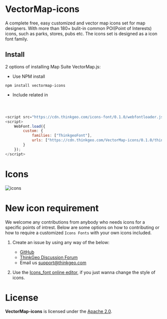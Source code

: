 # VectorMap-icons
A complete free, easy customized and vector map icons set for map designers. With more than 180+ bulit-in common POI(Point of Interests) icons, such as parks, stores, pubs etc. The icons set is designed as a icon font family.

## Install

2 options of installing Map Suite VectorMap.js:
   * Use NPM install 

    npm install vectormap-icons
	
	
   * Include related in <header>

```javascript
<script src="https://cdn.thinkgeo.com/icons-font/0.1.0/webfontloader.js"></script>
<script>
    WebFont.load({
        custom: {
            families: ["ThinkgeoFont"],
            urls: ["https://cdn.thinkgeo.com/VectorMap-icons/0.1.0/thinkgeo-font.css"]
        }
    });
</script>
```

# Icons
![icons](https://github.com/ThinkGeo/Map-Icons-font/blob/develop/icons.JPG)

# New icon requirement

We welcome any contributions from anybody who needs icons for a specific points of intrest. Below are some options on how to contributing or how to require a customized `Icons Fonts` with your own icons included.

1. Create an issue by using any way of the below:
    * [GitHub](https://github.com/ThinkGeo/VectorMap-icons/issues)
    * [ThinkGeo Discussion Forum](http://community.thinkgeo.com/)
    * Email us support@thinkgeo.com

2. Use the [Icons_font online editor](), if you just wanna change the style of icons. 


# License
__VectorMap-icons__ is licensed under the [Apache 2.0](https://github.com/ThinkGeo/MapSuiteGisEditor/blob/master/LICENSE). 


